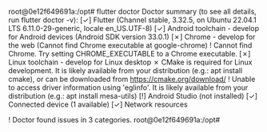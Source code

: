 root@0e12f649691a:/opt# flutter doctor 
Doctor summary (to see all details, run flutter doctor -v):
[✓] Flutter (Channel stable, 3.32.5, on Ubuntu 22.04.1 LTS 6.11.0-29-generic, locale en_US.UTF-8)
[✓] Android toolchain - develop for Android devices (Android SDK version 33.0.1)
[✗] Chrome - develop for the web (Cannot find Chrome executable at google-chrome)
    ! Cannot find Chrome. Try setting CHROME_EXECUTABLE to a Chrome executable.
[✗] Linux toolchain - develop for Linux desktop
    ✗ CMake is required for Linux development.
      It is likely available from your distribution (e.g.: apt install cmake), or can be downloaded from https://cmake.org/download/
    ! Unable to access driver information using 'eglinfo'.
      It is likely available from your distribution (e.g.: apt install mesa-utils)
[!] Android Studio (not installed)
[✓] Connected device (1 available)
[✓] Network resources

! Doctor found issues in 3 categories.
root@0e12f649691a:/opt# 
